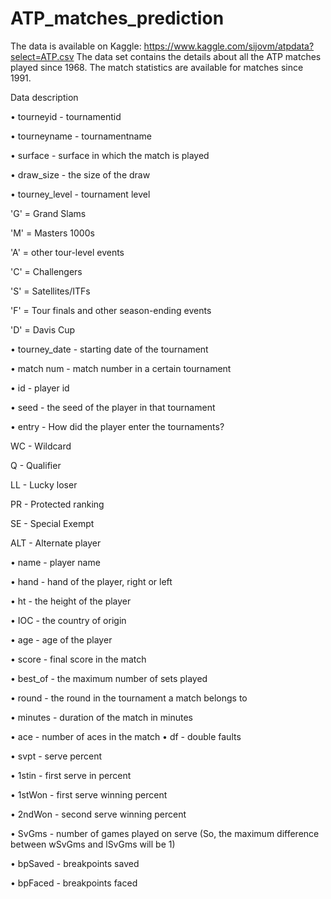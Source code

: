 # ATP_matches_prediction

The data is available on Kaggle: https://www.kaggle.com/sijovm/atpdata?select=ATP.csv
The data set contains the details about all the ATP matches played since 1968. The match statistics are available for matches since 1991.

Data description

• tourneyid - tournamentid

• tourneyname - tournamentname

• surface - surface in which the match is played

• draw_size - the size of the draw

• tourney_level - tournament level

'G' = Grand Slams

'M' = Masters 1000s

'A' = other tour-level events

'C' = Challengers

'S' = Satellites/ITFs

'F' = Tour finals and other season-ending events

'D' = Davis Cup

• tourney_date - starting date of the tournament

• match num - match number in a certain tournament

• id - player id

• seed - the seed of the player in that tournament

• entry - How did the player enter the tournaments?

WC - Wildcard

Q - Qualifier

LL - Lucky loser

PR - Protected ranking

SE - Special Exempt

ALT - Alternate player

• name - player name

• hand - hand of the player, right or left

• ht - the height of the player

• IOC - the country of origin

• age - age of the player

• score - final score in the match

• best_of - the maximum number of sets played

• round - the round in the tournament a match belongs to

• minutes - duration of the match in minutes

• ace - number of aces in the match
• df - double faults

• svpt - serve percent

• 1stin - first serve in percent

• 1stWon - first serve winning percent

• 2ndWon - second serve winning percent

• SvGms - number of games played on serve (So, the maximum difference between wSvGms and lSvGms will be 1)

• bpSaved - breakpoints saved

• bpFaced - breakpoints faced

